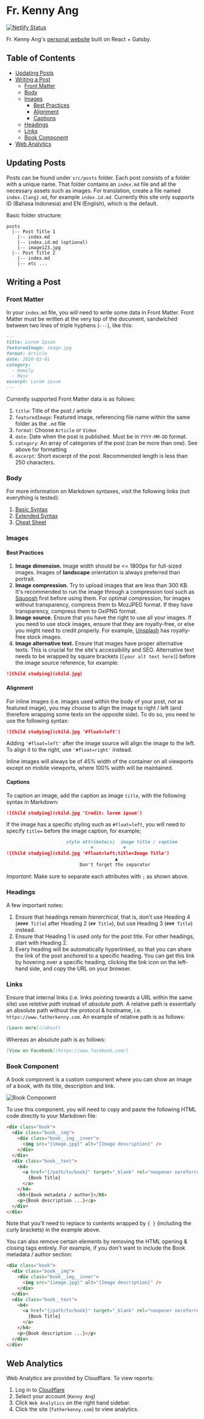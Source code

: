 # Fr. Kenny Ang

[![Netlify Status](https://api.netlify.com/api/v1/badges/970d5631-7128-4373-994d-e2faa80ff7ec/deploy-status)](https://app.netlify.com/sites/frkennyang/deploys)

Fr. Kenny Ang's [personal website](https://www.fatherkenny.com) built on React + Gatsby.

## Table of Contents

- [Updating Posts](#updating-posts)
- [Writing a Post](#writing-a-post)
  - [Front Matter](#front-matter)
  - [Body](#body)
  - [Images](#images)
    - [Best Practices](#best-practices)
    - [Alignment](#alignment)
    - [Captions](#captions)
  - [Headings](#headings)
  - [Links](#links)
  - [Book Component](#book-component)
- [Web Analytics](#web-analytics)

## Updating Posts

Posts can be found under `src/posts` folder. Each post consists of a folder with a unique name. That folder contains an `index.md` file and all the necessary assets such as images. For translation, create a file named `index.{lang}.md`, for example `index.id.md`. Currently this site only supports ID (Bahasa Indonesia) and EN (English), which is the default.

Basic folder structure:

```
posts
  |-- Post Title 1
    |-- index.md
    |-- index.id.md (optional)
    |-- image123.jpg
  |-- Post Title 2
    |-- index.md
    |-- etc ...
```

## Writing a Post

### Front Matter

In your `index.md` file, you will need to write some data in Front Matter. Front Matter must be written at the very top of the document, sandwiched between two lines of triple hyphens (`---`), like this:

```markdown
---
title: Lorem Ipsum
featuredImage: image.jpg
format: Article
date: 2020-02-01
category:
  - Homily
  - Mass
excerpt: Lorem ipsum
---
```

Currently supported Front Matter data is as follows:

1. `title`: Title of the post / article
2. `featuredImage`: Featured image, referencing file name within the same folder as the `.md` file
3. `format`: Choose `Article` or `Video`
4. `date`: Date when the post is published. Must be in `YYYY-MM-DD` format.
5. `category`: An array of categories of the post (can be more than one). See above for formatting
6. `excerpt`: Short excerpt of the post. Recommended length is less than 250 characters.

### Body

For more information on Markdown syntaxes, visit the following links (not everything is tested):

1. [Basic Syntax](https://www.markdownguide.org/basic-syntax/)
2. [Extended Syntax](https://www.markdownguide.org/extended-syntax/)
3. [Cheat Sheet](https://www.markdownguide.org/cheat-sheet/)

### Images

#### Best Practices

1. **Image dimension.** Image width should be <= 1800px for full-sized images. Images of **landscape** orientation is always preferred than portrait.
2. **Image compression.** Try to upload images that are less than 300 KB. It's recommended to run the image through a compression tool such as [Squoosh](https://squoosh.app/) first before using them. For optimal compression, for images without transparency, compress them to MozJPEG format. If they have transparency, compress them to OxiPNG format.
3. **Image source.** Ensure that you have the right to use all your images. If you need to use stock images, ensure that they are royalty-free, or else you might need to credit properly. For example, [Unsplash](https://unsplash.com/) has royalty-free stock images.
4. **Image alternative text.** Ensure that images have proper alternative texts. This is crucial for the site's accessibility and SEO. Alternative text needs to be wrapped by square brackets (`[your alt text here]`) before the image source reference, for example:

```markdown
![Child studying](child.jpg)
```

#### Alignment

For inline images (i.e. images used within the body of your post, _not_ as featured image), you may choose to align the image to right / left (and therefore wrapping some texts on the opposite side). To do so, you need to use the following syntax:

```markdown
![Child studying](child.jpg '#float=left')
```

Adding `'#float=left'` after the image source will align the image to the left. To align it to the right, use `'#float=right'` instead.

Inline images will always be of 45% width of the container on all viewports except on mobile viewports, where 100% width will be maintained.

#### Captions

To caption an image, add the caption as image `title`, with the following syntax in Markdown:

```markdown
![Child studying](child.jpg 'Credit: lorem ipsum')
```

If the image has a specific styling such as `#float=left`, you will need to specify `title=` before the image caption, for example;

<!-- prettier-ignore -->
```markdown
                      style attribute(s)  image title / caption
                               ▼           ▼
![Child studying](child.jpg '#float=left;title=Image Title')
                                        ▲
                           Don't forget the separator   
```

_Important_: Make sure to separate each attributes with `;` as shown above.

### Headings

A few important notes:

1. Ensure that headings remain _hierarchical_, that is, don't use Heading 4 (`#### Title`) after Heading 2 (`## Title`), but use Heading 3 (`### Title`) instead.
2. Ensure that Heading 1 is used only for the post title. For other headings, start with Heading 2.
3. Every heading will be automatically hyperlinked, so that you can share the link of the post anchored to a specific heading. You can get this link by hovering over a specific heading, clicking the link icon on the left-hand side, and copy the URL on your browser.

### Links

Ensure that internal links (i.e. links pointing towards a URL within the same site) use _relative path_ instead of _absolute path_. A relative path is essentially an absolute path without the protocol & hostname, i.e. `https://www.fatherkenny.com`. An example of relative path is as follows:

```markdown
[Learn more](/about)
```

Whereas an absolute path is as follows:

```markdown
[View on Facebook](https://www.facebook.com/)
```

### Book Component

A book component is a custom component where you can show an image of a book, with its title, description and link.

![Book Component](https://www.fatherkenny.com/book-md-component.jpg)

To use this component, you will need to copy and paste the following HTML code directly to your Markdown file:

```html
<div class="book">
  <div class="book__img">
    <div class="book__img__inner">
      <img src="{image.jpg}" alt="{Image description}" />
    </div>
  </div>
  <div class="book__text">
    <h4>
      <a href="{/path/to/book}" target="_blank" rel="noopener noreferrer">
        {Book Title}
      </a>
    </h4>
    <h5>{Book metadata / author}</h5>
    <p>{Book description ...}</p>
  </div>
</div>
```

Note that you'll need to replace to contents wrapped by `{ }` (including the curly brackets) in the example above.

You can also remove certain elements by removing the HTML opening & closing tags entirely. For example, if you don't want to include the Book metadata / author section:

```html
<div class="book">
  <div class="book__img">
    <div class="book__img__inner">
      <img src="{image.jpg}" alt="{Image description}" />
    </div>
  </div>
  <div class="book__text">
    <h4>
      <a href="{/path/to/book}" target="_blank" rel="noopener noreferrer">
        {Book Title}
      </a>
    </h4>
    <p>{Book description ...}</p>
  </div>
</div>
```

## Web Analytics

Web Analytics are provided by Cloudflare. To view reports:

1. Log in to [Cloudflare](https://dash.cloudflare.com/login/)
2. Select your account (`Kenny Ang`)
3. Click `Web Analytics` on the right hand sidebar.
4. Click the site (`fatherkenny.com`) to view analytics.
